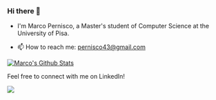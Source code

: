 ### Hi there 👋


- I'm Marco Pernisco, a Master's student of Computer Science at the University of Pisa.



- 📫 How to reach me: pernisco43@gmail.com


<a href="https://www.linkedin.com/in/marco-pernisco-96b0831a3/"><img src="https://img.shields.io/badge/LinkedIn-0077B5?style=for-the-badge&logo=linkedin&logoColor=white" alt="Marco's Github Stats"></a>

Feel free to connect with me on LinkedIn!

[![](https://visitcount.itsvg.in/api?id=Marcop-00&icon=0&color=0)](https://visitcount.itsvg.in)


